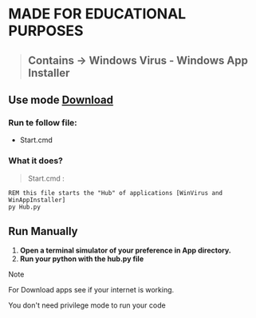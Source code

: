 # **MADE FOR EDUCATIONAL PURPOSES**
>## Contains -> Windows Virus - Windows App Installer
## Use mode [Download](Installer/installer.exe)
### Run te follow file:
* Start.cmd
### What it does?
> Start.cmd :
```
REM this file starts the "Hub" of applications [WinVirus and WinAppInstaller]
py Hub.py
```
## Run Manually
1. **Open a terminal simulator of your preference in App directory.**
2. **Run your python with the hub.py file**
> [!NOTE]
> For Download apps see if your internet is working. 
> 
> You don't need privilege mode to run your code 

